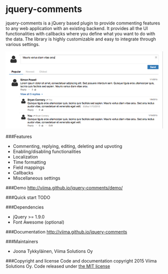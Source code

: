# jquery-comments
jquery-comments is a jQuery based plugin to provide commenting features to any web application with an existing backend. It provides all the UI functionalities with callbacks where you define what you want to do with the data. The library is highly customizable and easy to integrate through various settings.

![Screenshot of jquery-comments](screenshot.png?raw=true "Screenshot of jquery-comments")

###Features
- Commenting, replying, editing, deleting and upvoting
- Enabling/disabling functionalities
- Localization
- Time formatting
- Field mappings
- Callbacks
- Miscellaneous settings

###Demo
http://viima.github.io/jquery-comments/demo/

###Quick start
TODO

###Dependencies
- jQuery >= 1.9.0
- Font Awesome (optional)

###Documentation
http://viima.github.io/jquery-comments

###Maintainers
- Joona Tykkyläinen, Viima Solutions Oy

###Copyright and license
Code and documentation copyright 2015 Viima Solutions Oy. Code released under [the MIT license](https://github.com/Viima/jquery-comments/blob/master/LICENSE)
